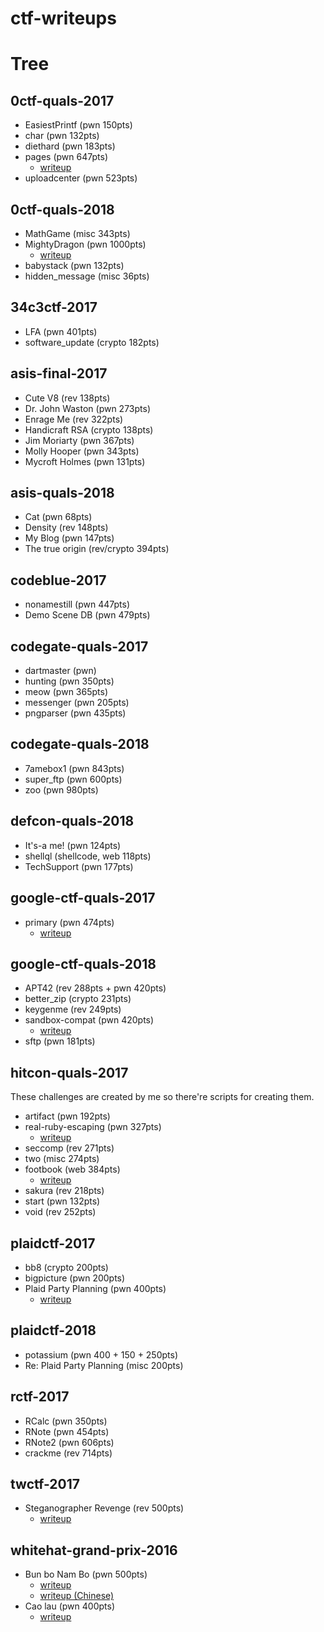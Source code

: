 # ctf-writeups

# Tree

## 0ctf-quals-2017

* EasiestPrintf (pwn 150pts)
* char (pwn 132pts)
* diethard (pwn 183pts)
* pages (pwn 647pts)
  - [writeup](https://david942j.blogspot.com/2017/03/write-up-0ctf-2017-qual-pwn647-pages.html)
* uploadcenter (pwn 523pts)

## 0ctf-quals-2018

* MathGame (misc 343pts)
* MightyDragon (pwn 1000pts)
  - [writeup](https://david942j.blogspot.tw/2018/04/write-up-0ctf-quals-2018-pwn1000-mighty.html)
* babystack (pwn 132pts)
* hidden_message (misc 36pts)

## 34c3ctf-2017

* LFA (pwn 401pts)
* software_update (crypto 182pts)

## asis-final-2017

* Cute V8 (rev 138pts)
* Dr. John Waston (pwn 273pts)
* Enrage Me (rev 322pts)
* Handicraft RSA (crypto 138pts)
* Jim Moriarty (pwn 367pts)
* Molly Hooper (pwn 343pts)
* Mycroft Holmes (pwn 131pts)

## asis-quals-2018

* Cat (pwn 68pts)
* Density (rev 148pts)
* My Blog (pwn 147pts)
* The true origin (rev/crypto 394pts)

## codeblue-2017

* nonamestill (pwn 447pts)
* Demo Scene DB (pwn 479pts)

## codegate-quals-2017

* dartmaster (pwn)
* hunting (pwn 350pts)
* meow (pwn 365pts)
* messenger (pwn 205pts)
* pngparser (pwn 435pts)

## codegate-quals-2018

* 7amebox1 (pwn 843pts)
* super_ftp (pwn 600pts)
* zoo (pwn 980pts)

## defcon-quals-2018

* It's-a me! (pwn 124pts)
* shellql (shellcode, web 118pts)
* TechSupport (pwn 177pts)

## google-ctf-quals-2017

* primary (pwn 474pts)
  - [writeup](https://david942j.blogspot.com/2017/06/write-up-google-ctf-2017-pwn474-primary.html)

## google-ctf-quals-2018

* APT42 (rev 288pts + pwn 420pts)
* better_zip (crypto 231pts)
* keygenme (rev 249pts)
* sandbox-compat (pwn 420pts)
  - [writeup](https://david942j.blogspot.com/2018/06/write-up-google-ctf-2018-pwn420-sandbox.html)
* sftp (pwn 181pts)

## hitcon-quals-2017

These challenges are created by me so there're scripts for creating them.

* artifact (pwn 192pts)
* real-ruby-escaping (pwn 327pts)
  - [writeup](https://david942j.blogspot.tw/2017/11/official-write-up-hitcon-ctf-2017.html)
* seccomp (rev 271pts)
* two (misc 274pts)
* footbook (web 384pts)
  - [writeup](https://github.com/david942j/ctf-writeups/blob/master/hitcon-quals-2017/footbook/README.md)
* sakura (rev 218pts)
* start (pwn 132pts)
* void (rev 252pts)

## plaidctf-2017

* bb8 (crypto 200pts)
* bigpicture (pwn 200pts)
* Plaid Party Planning (pwn 400pts)
  - [writeup](https://david942j.blogspot.com/2017/04/write-up-plaidctf-2017-pwn400-plaid.html)

## plaidctf-2018

* potassium (pwn 400 + 150 + 250pts)
* Re: Plaid Party Planning (misc 200pts)

## rctf-2017

* RCalc (pwn 350pts)
* RNote (pwn 454pts)
* RNote2 (pwn 606pts)
* crackme (rev 714pts)

## twctf-2017

* Steganographer Revenge (rev 500pts)
  - [writeup](https://david942j.blogspot.com/2017/09/write-up-tokyo-westerns-ctf-2017-rev500.html)

## whitehat-grand-prix-2016

* Bun bo Nam Bo (pwn 500pts)
  - [writeup](https://david942j.blogspot.tw/2016/12/write-up-whitehat-grand-prix-2016_21.html)
  - [writeup (Chinese)](https://david942j.blogspot.com/2016/12/write-up-whitehat-grand-prix-2016.html)
* Cao lau (pwn 400pts)
  - [writeup](https://david942j.blogspot.com/2016/12/write-up-whitehat-grand-prix-2016_24.html)
